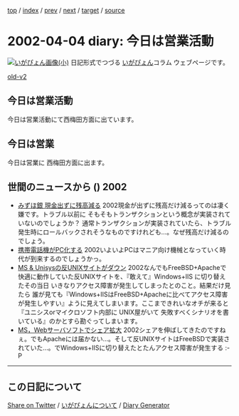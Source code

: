 [top](https://igapyon.github.io/diary/) 
 / [index](https://igapyon.github.io/diary/2002/index.html) 
 / [prev](https://igapyon.github.io/diary/2002/ig020402.html) 
 / [next](https://igapyon.github.io/diary/2002/ig020405.html) 
 / [target](https://igapyon.github.io/diary/2002/ig020404.html) 
 / [source](https://github.com/igapyon/diary/blob/gh-pages/2002/ig020404.html.src.md) 

2002-04-04 diary: 今日は営業活動
=====================================================================================================
[![いがぴょん画像(小)](https://igapyon.github.io/diary/images/iga200306s.jpg "いがぴょん")](https://igapyon.github.io/diary/memo/memoigapyon.html) 日記形式でつづる [いがぴょん](https://igapyon.github.io/diary/memo/memoigapyon.html)コラム ウェブページです。

[old-v2](ig020404-orig.html)

## 今日は営業活動

今日は営業活動にて西梅田方面に出ています。


## 今日は営業

今日は営業に 西梅田方面に出ます。

## 世間のニュースから () 2002

* [みずほ銀 現金出ずに残高減る](http://www.nhk.or.jp/news/2002/04/04/grri84000000bbi4.html)  2002現金が出ずに残高だけ減るってのは凄く嫌です。トラブル以前に そもそもトランザクションという概念が実装されていないのでしょうか？ 通常トランザクションが実装されていたら、トラブル発生時にロールバックされそうなものですけれども…。なぜ残高だけ減るのでしょう。
* [携帯電話機がPC化する](http://www.zdnet.co.jp/news/0204/03/b_0402_21.html)  2002いよいよPCはマニア向け機械となっていく時代が到来するのでしょうかっ。
* [MS & Unisysの反UNIXサイトがダウン](http://www.zdnet.co.jp/news/0204/03/b_0402_14.html)  2002なんでもFreeBSD+Apacheで快適に動作していた反UNIXサイトを、『敢えて』Windows+IIS に切り替えたその当日 いきなりアクセス障害が発生してしまったとのこと。結果だけ見たら 誰が見ても『Windows+IISはFreeBSD+Apacheに比べてアクセス障害が発生しやすい』ように見えてしまいます。ここまできれいなオチが来ると 『ユニシスorマイクロソフト内部に UNIX屋がいて 失敗すべくシナリオを書いている』のかとすら勘ぐってしまいます。
* [MS，Webサーバソフトでシェア拡大](http://www.zdnet.co.jp/news/0204/03/b_0402_02.html)  2002シェアを伸ばしてきたのですねぇ。でもApacheには届かない…。そして反UNIXサイトはFreeBSDで実装されていた…。でWindows+IISに切り替えたとたんアクセス障害が発生する :-P

----------------------------------------------------------------------------------------------------

## この日記について

[Share on Twitter](https://twitter.com/intent/tweet?hashtags=igapyon%2Cdiary%2C%E3%81%84%E3%81%8C%E3%81%B4%E3%82%87%E3%82%93&text=%E4%BB%8A%E6%97%A5%E3%81%AF%E5%96%B6%E6%A5%AD%E6%B4%BB%E5%8B%95&url=https%3A%2F%2Figapyon.github.io%2Fdiary%2F2002%2Fig020404.html) / [いがぴょんについて](https://igapyon.github.io/diary/memo/memoigapyon.html) / [Diary Generator](https://github.com/igapyon/igapyonv3)
